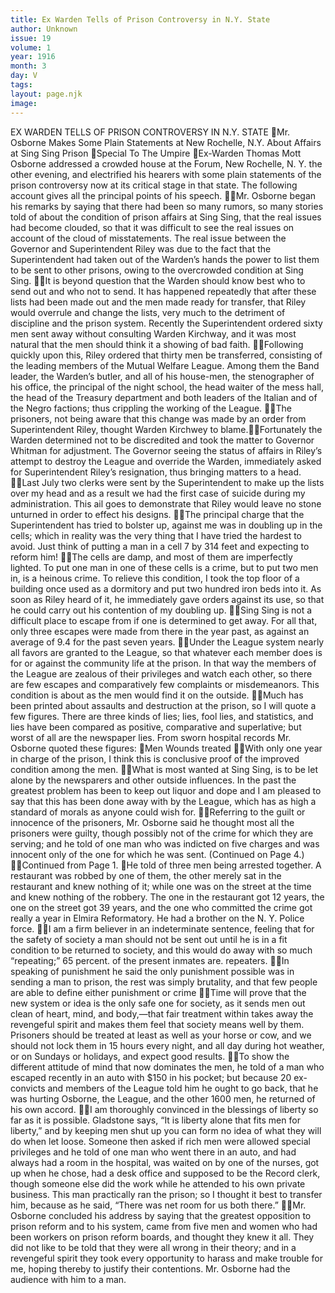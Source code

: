 ```yaml
---
title: Ex Warden Tells of Prison Controversy in N.Y. State
author: Unknown
issue: 19
volume: 1
year: 1916
month: 3
day: V
tags:
layout: page.njk
image:
---
```

EX WARDEN TELLS OF PRISON CONTROVERSY IN N.Y. STATE Mr. Osborne Makes Some Plain Statements at New Rochelle, N.Y. About Affairs at Sing Sing Prison Special To The Umpire Ex-Warden Thomas Mott Osborne addressed a crowded house at the Forum, New Rochelle, N. Y. the other evening, and electrified his hearers with some plain statements of the prison controversy now at its critical stage in that state. The following account gives all the principal points of his speech. Mr. Osborne began his remarks by saying that there had been so many rumors, so many stories told of about the condition of prison affairs at Sing Sing, that the real issues had become clouded, so that it was difficult to see the real issues on account of the cloud of misstatements. The real issue between the Governor and Superintendent Riley was due to the fact that the Superintendent had taken out of the Warden’s hands the power to list them to be sent to other prisons, owing to the overcrowded condition at Sing Sing. It is beyond question that the Warden should know best who to send out and who not to send. It has happened repeatedly that after these lists had been made out and the men made ready for transfer, that Riley would overrule and change the lists, very much to the detriment of discipline and the prison system. Recently the Superintendent ordered sixty men sent away without consulting Warden Kirchway, and it was most natural that the men should think it a showing of bad faith. Following quickly upon this, Riley ordered that thirty men be transferred, consisting of the leading members of the Mutual Welfare League. Among them the Band leader, the Warden’s butler, and all of his house-men, the stenographer of his office, the principal of the night school, the head waiter of the mess hall, the head of the Treasury department and both leaders of the Italian and of the Negro factions; thus crippling the working of the League. The prisoners, not being aware that this change was made by an order from Superintendent Riley, thought Warden Kirchwey to blame.Fortunately the Warden determined not to be discredited and took the matter to Governor Whitman for adjustment. The Governor seeing the status of affairs in Riley’s attempt to destroy the League and override the Warden, immediately asked for Superintendent Riley’s resignation, thus bringing matters to a head. Last July two clerks were sent by the Superintendent to make up the lists over my head and as a result we had the first case of suicide during my administration. This ail goes to demonstrate that Riley would leave no stone unturned in order to effect his designs. The principal charge that the Superintendent has tried to bolster up, against me was in doubling up in the cells; which in reality was the very thing that I have tried the hardest to avoid. Just think of putting a man in a cell 7 by 314 feet and expecting to reform him! The cells are damp, and most of them are imperfectly lighted. To put one man in one of these cells is a crime, but to put two men in, is a heinous crime. To relieve this condition, I took the top floor of a building once used as a dormitory and put two hundred iron beds into it. As soon as Riley heard of it, he immediately gave orders against its use, so that he could carry out his contention of my doubling up. Sing Sing is not a difficult place to escape from if one is determined to get away. For all that, only three escapes were made from there in the year past, as against an average of 9.4 for the past seven years. Under the League system nearly all favors are granted to the League, so that whatever each member does is for or against the community life at the prison. In that way the members of the League are zealous of their privileges and watch each other, so there are few escapes and comparatively few complaints or misdemeanors. This condition is about as the men would find it on the outside. Much has been printed about assaults and destruction at the prison, so I will quote a few figures. There are three kinds of lies; lies, fool lies, and statistics, and lies have been compared as positive, comparative and superlative; but worst of all are the newspaper lies. From sworn hospital records Mr. Osborne quoted these figures: Men Wounds treated With only one year in charge of the prison, I think this is conclusive proof of the improved condition among the men. What is most wanted at Sing Sing, is to be let alone by the newsparers and other outside influences. In the past the greatest problem has been to keep out liquor and dope and I am pleased to say that this has been done away with by the League, which has as high a standard of morals as anyone could wish for. Referring to the guilt or innocence of the prisoners, Mr. Osborne said he thought most all the prisoners were guilty, though possibly not of the crime for which they are serving; and he told of one man who was indicted on five charges and was innocent only of the one for which he was sent. (Continued on Page 4.) Continued from Page 1. He told of three men being arrested together. A restaurant was robbed by one of them, the other merely sat in the restaurant and knew nothing of it; while one was on the street at the time and knew nothing of the robbery. The one in the restaurant got 12 years, the one on the street got 39 years, and the one who committed the crime got really a year in Elmira Reformatory. He had a brother on the N. Y. Police force. I am a firm believer in an indeterminate sentence, feeling that for the safety of society a man should not be sent out until he is in a fit condition to be returned to society, and this would do away with so much “repeating;” 65 percent. of the present inmates are. repeaters. In speaking of punishment he said the only punishment possible was in sending a man to prison, the rest was simply brutality, and that few people are able to define either punishment or crime Time will prove that the new system or idea is the only safe one for society, as it sends men out clean of heart, mind, and body,—that fair treatment within takes away the revengeful spirit and makes them feel that society means well by them. Prisoners should be treated at least as well as your horse or cow, and we should not lock them in 15 hours every night, and all day during hot weather, or on Sundays or holidays, and expect good results. To show the different attitude of mind that now dominates the men, he told of a man who escaped recently in an auto with $150 in his pocket; but because 20 ex-convicts and members of the League told him he ought to go back, that he was hurting Osborne, the League, and the other 1600 men, he returned of his own accord. I am thoroughly convinced in the blessings of liberty so far as it is possible. Gladstone says, “It is liberty alone that fits men for liberty,” and by keeping men shut up you can form no idea of what they will do when let loose. Someone then asked if rich men were allowed special privileges and he told of one man who went there in an auto, and had always had a room in the hospital, was waited on by one of the nurses, got up when he chose, had a desk office and supposed to be the Record clerk, though someone else did the work while he attended to his own private business. This man practically ran the prison; so I thought it best to transfer him, because as he said, “There was net room for us both there.” Mr. Osborne concluded his address by saying that the greatest opposition to prison reform and to his system, came from five men and women who had been workers on prison reform boards, and thought they knew it all. They did not like to be told that they were all wrong in their theory; and in a revengeful spirit they took every opportunity to harass and make trouble for me, hoping thereby to justify their contentions. Mr. Osborne had the audience with him to a man. 
